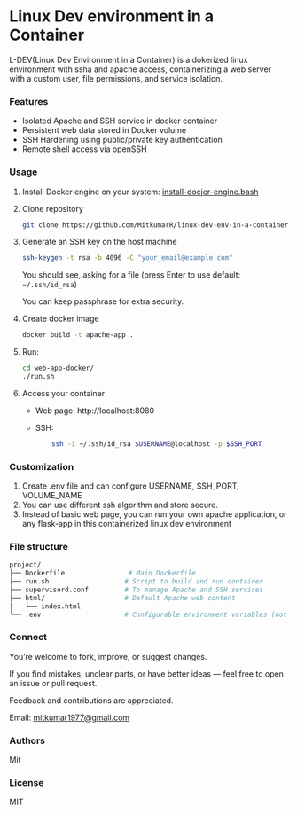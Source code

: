# Linux Dev environment in a Container

L-DEV(Linux Dev Environment in a Container) is a dokerized linux environment with ssha and apache access, containerizing a web server with a custom user, file permissions, and service isolation.

### Features
- Isolated Apache and SSH service in docker container
- Persistent web data stored in Docker volume
- SSH Hardening using public/private key authentication
- Remote shell access via openSSH

### Usage

1. Install Docker engine on your system: [install-docjer-engine.bash](https://github.com/MitkumarR/linux-dev-env-in-a-container/blob/main/install-docker-engine.bash)

2. Clone repository
    ```bash
    git clone https://github.com/MitkumarR/linux-dev-env-in-a-container.git
    ```

3. Generate an SSH key on the host machine
    ```bash
    ssh-keygen -t rsa -b 4096 -C "your_email@example.com"
    ```
    You should see, asking for a file (press Enter to use default: ```~/.ssh/id_rsa```)

    You can keep passphrase for extra security.

4. Create docker image
    ```bash 
    docker build -t apache-app .
    ```

5. Run:
    ```bash
    cd web-app-docker/
    ./run.sh
    ```

6. Access your container

    - Web page: http://localhost:8080

    - SSH:

        ```bash
            ssh -i ~/.ssh/id_rsa $USERNAME@localhost -p $SSH_PORT
        ```

### Customization
1. Create .env file and can configure USERNAME, SSH_PORT, VOLUME_NAME
2. You can use different ssh algorithm and store secure. 
3. Instead of basic web page, you can run your own apache application, or any flask-app in this containerized linux dev environment

### File structure

```bash
project/
├── Dockerfile                # Main Dockerfile
├── run.sh                   # Script to build and run container
├── supervisord.conf         # To manage Apache and SSH services
├── html/                    # Default Apache web content
│   └── index.html
└── .env                     # Configurable environment variables (not committed)
```

### Connect
You’re welcome to fork, improve, or suggest changes.

If you find mistakes, unclear parts, or have better ideas — feel free to open an issue or pull request.

Feedback and contributions are appreciated.

Email: mitkumar1977@gmail.com

### Authors
Mit

### License
MIT